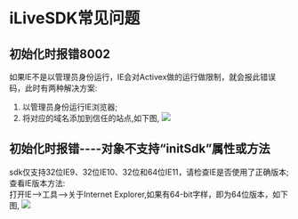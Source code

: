 ﻿# iLiveSDK常见问题

## 初始化时报错8002
如果IE不是以管理员身份运行，IE会对Activex做的运行做限制，就会报此错误码，此时有两种解决方案:
1. 以管理员身份运行IE浏览器;
2. 将对应的域名添加到信任的站点,如下图,
![](https://mc.qcloudimg.com/static/img/5f05f0bbb26dff457f8c89230e655613/image.jpg)

## 初始化时报错----对象不支持“initSdk”属性或方法

sdk仅支持32位IE9、32位IE10、32位和64位IE11，请检查IE是否使用了正确版本;查看IE版本方法:<br/>
打开IE-->工具-->关于Internet Explorer,如果有64-bit字样，即为64位版本，如下图,
![](https://mc.qcloudimg.com/static/img/575d9b76449c9c992fcd1bfee8796234/1.png)
